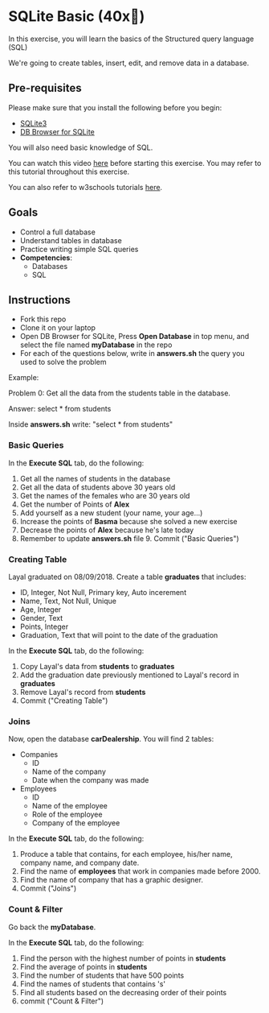 # SQLite Basic (40x🔑)

In this exercise, you will learn the basics of the Structured query language \(SQL\)

We're going to create tables, insert, edit, and remove data in a database.

## Pre-requisites

Please make sure that you install the following before you begin:

* [SQLite3](https://www.sqlite.org/download.html)
* [DB Browser for SQLite](https://sqlitebrowser.org/)

You will also need basic knowledge of SQL.

You can watch this video [here](https://www.freecodecamp.org/news/quincylarson/sql-and-databases-full-course--FLkLcFzA) before starting this exercise. You may refer to this tutorial throughout this exercise.

You can also refer to w3schools tutorials [here](https://www.w3schools.com/sql/default.asp).

## Goals

* Control a full database
* Understand tables in database
* Practice writing simple SQL queries
* **Competencies**:
  * Databases
  * SQL

## Instructions

* Fork this repo
* Clone it on your laptop
* Open DB Browser for SQLite, Press **Open Database** in top menu, and select the file named **myDatabase** in the repo
* For each of the questions below, write in **answers.sh** the query you used to solve the problem

Example:

Problem 0: Get all the data from the students table in the database.

Answer: select \* from students

Inside **answers.sh** write: "select \* from students"

### Basic Queries

In the **Execute SQL** tab, do the following: 
1. Get all the names of students in the database 
2. Get all the data of students above 30 years old 
3. Get the names of the females who are 30 years old 
4. Get the number of Points of **Alex** 
5. Add yourself as a new student \(your name, your age...\) 
6. Increase the points of **Basma** because she solved a new exercise 
7. Decrease the points of **Alex** because he's late today 
8. Remember to update **answers.sh** file 9. Commit \("Basic Queries"\)

### Creating Table

Layal graduated on 08/09/2018. Create a table **graduates** that includes:

* ID, Integer, Not Null, Primary key, Auto incerement
* Name, Text, Not Null, Unique
* Age, Integer
* Gender, Text
* Points, Integer
* Graduation, Text that will point to the date of the graduation

In the **Execute SQL** tab, do the following:

1. Copy Layal's data from **students** to **graduates**
2. Add the graduation date previously mentioned to Layal's record in **graduates**
3. Remove Layal's record from **students**
4. Commit \("Creating Table"\)

### Joins

Now, open the database **carDealership**. You will find 2 tables:

* Companies
  * ID
  * Name of the company
  * Date when the company was made
* Employees
  * ID
  * Name of the employee
  * Role of the employee
  * Company of the employee

In the **Execute SQL** tab, do the following:

1. Produce a table that contains, for each employee, his/her name, company name, and company date.
2. Find the name of **employees** that work in companies made before 2000.
3. Find the name of company that has a graphic designer.
4. Commit \("Joins"\)

### Count & Filter

Go back the **myDatabase**.

In the **Execute SQL** tab, do the following:

1. Find the person with the highest number of points in **students**
2. Find the average of points in **students**
3. Find the number of students that have 500 points
4. Find the names of students that contains 's'
5. Find all students based on the decreasing order of their points
6. commit \("Count & Filter"\)
